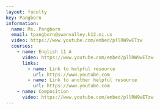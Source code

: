 ```yaml
---
layout: faculty
key: Pangborn
information:
  name: Ms. Pangborn
  email: tpangborn@swanvalley.k12.mi.us
  video: https://www.youtube.com/embed/pllRW9wETzw
  courses:
    - name: English 11 A
      video: https://www.youtube.com/embed/pllRW9wETzw
      links:
        - name: Link to helpful resource
          url: https://www.youtube.com
        - name: Link to another helpful resource
          url: https://www.youtube.com
    - name: Composition
      video: https://www.youtube.com/embed/pllRW9wETzw
---
```

